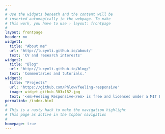 ```yaml
---
#
# Use the widgets beneath and the content will be
# inserted automagically in the webpage. To make
# this work, you have to use › layout: frontpage
#
layout: frontpage
header: no
widget1:
  title: "About me"
  url: 'http://lucymli.github.io/about/'
  text: 'CV and research interests'
widget2:
  title: "Blog"
  url: 'http://lucymli.github.io/blog/'
  text: 'Commentaries and tutorials.'
widget3:
  title: "Projects"
  url: 'https://github.com/Phlow/feeling-responsive'
  image: widget-github-303x182.jpg
  text: '<em>Feeling Responsive</em> is free and licensed under a MIT License. Make it your own and start building. Grab the <a href="https://github.com/Phlow/feeling-responsive/tree/bare-bones-version">Bare-Bones-Version</a> for a fresh start or learn how to use it with the <a href="https://github.com/Phlow/feeling-responsive/tree/gh-pages">education-version</a> with sample posts and images. Then tell me via Twitter <a href="http://twitter.com/phlow">@phlow</a>.'
permalink: /index.html
#
# This is a nasty hack to make the navigation highlight
# this page as active in the topbar navigation
#
homepage: true
---
```


